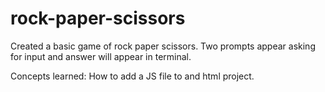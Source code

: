 # rock-paper-scissors

Created a basic game of rock paper scissors. Two prompts appear asking for input and answer will appear in terminal.

Concepts learned:
How to add a JS file to and html project. 